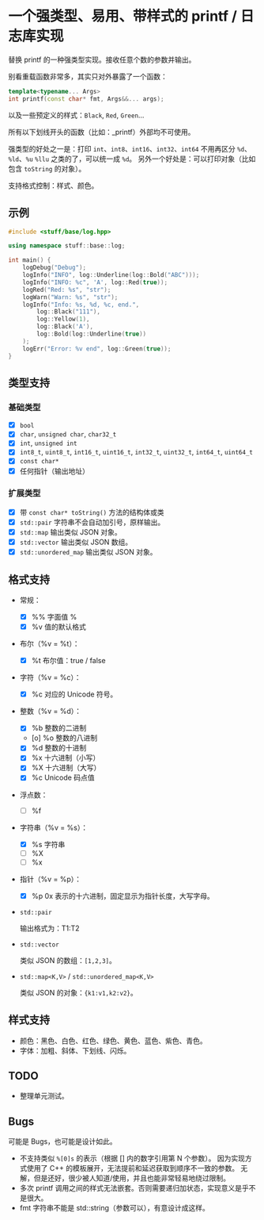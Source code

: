 # 一个强类型、易用、带样式的 printf / 日志库实现

替换 printf 的一种强类型实现。接收任意个数的参数并输出。

别看重载函数非常多，其实只对外暴露了一个函数：

```cpp
template<typename... Args>
int printf(const char* fmt, Args&&... args);
```

以及一些预定义的样式：`Black`, `Red`, `Green`...

所有以下划线开头的函数（比如：_printf）外部均不可使用。

强类型的好处之一是：打印 `int`、`int8`、`int16`、`int32`、`int64` 不用再区分 `%d`、`%ld`、`%u` `%llu` 之类的了，可以统一成 `%d`。
另外一个好处是：可以打印对象（比如包含 `toString` 的对象）。

支持格式控制：样式、颜色。

## 示例

```cpp
#include <stuff/base/log.hpp>

using namespace stuff::base::log;

int main() {
	logDebug("Debug");
	logInfo("INFO", log::Underline(log::Bold("ABC")));
	logInfo("INFO: %c", 'A', log::Red(true));
	logRed("Red: %s", "str");
	logWarn("Warn: %s", "str");
	logInfo("Info: %s, %d, %c, end.",
		log::Black("111"),
		log::Yellow(1),
		log::Black('A'),
		log::Bold(log::Underline(true))
	);
	logErr("Error: %v end", log::Green(true));
}
```

## 类型支持

### 基础类型

- [X] `bool`
- [X] `char`, `unsigned char`, `char32_t`
- [X] `int`, `unsigned int`
- [X] `int8_t`, `uint8_t`, `int16_t`, `uint16_t`, `int32_t`, `uint32_t`, `int64_t`, `uint64_t`
- [X] `const char*`
- [X] 任何指针（输出地址）

### 扩展类型

- [X] 带 `const char* toString()` 方法的结构体或类
- [X] `std::pair` 字符串不会自动加引号，原样输出。
- [X] `std::map` 输出类似 JSON 对象。
- [X] `std::vector` 输出类似 JSON 数组。
- [X] `std::unordered_map` 输出类似 JSON 对象。

## 格式支持

- 常规：

  - [X] %% 字面值 %
  - [X] %v 值的默认格式

- 布尔（%v = %t）：

  - [X] %t 布尔值：true / false

- 字符（%v = %c）：

  - [X] %c 对应的 Unicode 符号。

- 整数（%v = %d）：

  - [X] %b 整数的二进制
  - [o] %o 整数的八进制
  - [X] %d 整数的十进制
  - [X] %x 十六进制（小写）
  - [X] %X 十六进制（大写）
  - [X] %c Unicode 码点值
  
- 浮点数：

  - [ ] %f

- 字符串（%v = %s）：

  - [X] %s 字符串
  - [ ] %X
  - [ ] %x

- 指针（%v = %p）：

  - [X] %p 0x 表示的十六进制，固定显示为指针长度，大写字母。

- `std::pair`

  输出格式为：T1:T2

- `std::vector`

  类似 JSON 的数组：`[1,2,3]`。

- `std::map<K,V>` / `std::unordered_map<K,V>`

  类似 JSON 的对象：`{k1:v1,k2:v2}`。

## 样式支持

- 颜色：黑色、白色、红色、绿色、黄色、蓝色、紫色、青色。
- 字体：加粗、斜体、下划线、闪烁。

## TODO

- 整理单元测试。

## Bugs

可能是 Bugs，也可能是设计如此。

- 不支持类似 `%[0]s` 的表示（根据 [] 内的数字引用第 N 个参数）。
  因为实现方式使用了 C++ 的模板展开，无法提前和延迟获取到顺序不一致的参数。
  无解，但是还好，很少被人知道/使用，并且也能非常轻易地绕过限制。
- 多次 printf 调用之间的样式无法嵌套。否则需要递归加状态，实现意义是乎不是很大。
- fmt 字符串不能是 std::string（参数可以），有意设计成这样。
